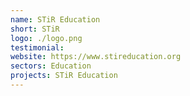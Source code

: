 ```yaml
---
name: STiR Education
short: STiR
logo: ./logo.png
testimonial:
website: https://www.stireducation.org
sectors: Education
projects: STiR Education
---
```

